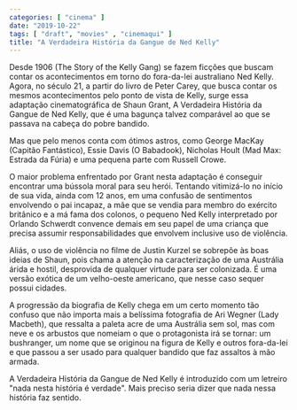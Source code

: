 ```yaml
---
categories: [ "cinema" ]
date: "2019-10-22"
tags: [ "draft", "movies" , "cinemaqui" ]
title: "A Verdadeira História da Gangue de Ned Kelly"
---
```

Desde 1906 (The Story of the Kelly Gang) se fazem ficções que
buscam contar os acontecimentos em torno do fora-da-lei australiano Ned
Kelly. Agora, no século 21, a partir do livro de Peter Carey, que busca
contar os mesmos acontecimentos pelo ponto de vista de Kelly, surge essa
adaptação cinematográfica de Shaun Grant, A Verdadeira História da
Gangue de Ned Kelly, que é uma bagunça talvez comparável ao que se
passava na cabeça do pobre bandido.

Mas que pelo menos conta com ótimos astros, como George MacKay (Capitão
Fantástico), Essie Davis (O Babadook), Nicholas Hoult (Mad Max: Estrada
da Fúria) e uma pequena parte com Russell Crowe.

O maior problema enfrentado por Grant nesta adaptação é conseguir
encontrar uma bússola moral para seu herói. Tentando vitimizá-lo no
início de sua vida, ainda com 12 anos, em uma confusão de sentimentos
envolvendo o pai incapaz, a mãe que se vendia para membro do exército
britânico e a má fama dos colonos, o pequeno Ned Kelly interpretado por
Orlando Schwerdt convence demais em seu papel de uma criança que precisa
assumir responsabilidades que envolvem inclusive uso de violência.

Aliás, o uso de violência no filme de Justin Kurzel se sobrepõe às
boas ideias de Shaun, pois chama a atenção na caracterização de
uma Austrália árida e hostil, desprovida de qualquer virtude para
ser colonizada. É uma versão exótica de um velho-oeste americano,
que nesse caso sequer possui cidades.

A progressão da biografia de Kelly chega em um certo momento tão
confuso que não importa mais a belíssima fotografia de Ari Wegner
(Lady Macbeth), que ressalta a paleta acre de uma Austrália sem sol,
mas com neve e os arbustos que nomeiam o que o protagonista irá se
tornar: um bushranger, um nome que se originou na figura de Kelly e
outros fora-da-lei e que passou a ser usado para qualquer bandido que
faz assaltos à mão armada.

A Verdadeira História da Gangue de Ned Kelly é introduzido com um
letreiro "nada nesta história é verdade". Mais preciso seria dizer
que nada nessa história faz sentido.
